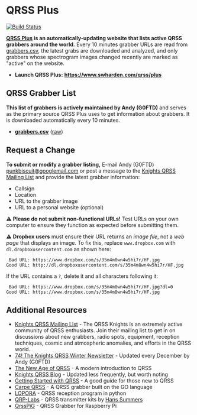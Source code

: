 
# QRSS Plus

[![Build Status](https://dev.azure.com/swharden/swharden/_apis/build/status/swharden.QRSSplus?branchName=master)](https://dev.azure.com/swharden/swharden/_build/latest?definitionId=18&branchName=master)

**[QRSS Plus](https://www.swharden.com/qrss/plus) is an automatically-updating website that lists active QRSS grabbers around the world.** Every 10 minutes grabber URLs are read from [grabbers.csv](grabbers.csv), the latest grabs are downloaded and analyzed, and only grabbers whose spectrogram images changed recently are marked as "active" on the website.

* **Launch QRSS Plus:** **https://www.swharden.com/qrss/plus**

## QRSS Grabber List

**This list of grabbers is actively maintained by Andy (G0FTD)** and serves as the primary source QRSS Plus uses to get information about grabbers. It is downloaded automatically every 10 minutes.

* [**grabbers.csv**](grabbers.csv) ([raw](https://raw.githubusercontent.com/swharden/QRSSplus/master/grabbers.csv))

## Request a Change

**To submit or modify a grabber listing,** E-mail Andy (G0FTD) punkbiscuit@googlemail.com or post a message to the [Knights QRSS Mailing List](https://groups.io/g/qrssknights) and provide the latest grabber information:

* Callsign
* Location
* URL to the grabber image
* URL to a personal website (optional)

⚠️ **Please do not submit non-functional URLs!** Test URLs on your own computer to ensure they function as expected before submitting them.

⚠️ **Dropbox users** must ensure their URL returns an _image file_, not a _web page_ that displays an image. To fix this, replace `www.dropbox.com` with `dl.dropboxusercontent.com` as shown here:


```
 Bad URL: https://www.dropbox.com/s/35m4m8wn4w5hi7r/HF.jpg
Good URL: http://dl.dropboxusercontent.com/s/35m4m8wn4w5hi7r/HF.jpg
```

If the URL contains a `?`, delete it and all characters following it:

```
 Bad URL: https://www.dropbox.com/s/35m4m8wn4w5hi7r/HF.jpg?dl=0
Good URL: https://www.dropbox.com/s/35m4m8wn4w5hi7r/HF.jpg
```

## Additional Resources
* [Knights QRSS Mailing List](https://groups.io/g/qrssknights) - The QRSS Knights is an extremely active community of QRSS enthusiasts. Join their mailing list to get in on discussions about new grabbers, radio spots, equipment, reception techniques, cosmic and atmospheric anomalies, and efforts in the QRSS world.
* [74!
The Knights QRSS Winter Newsletter](https://swharden.com/qrss/74) - Updated every December by Andy (G0FTD)
* [The New Age of QRSS](https://swharden.com/blog/2020-10-03-new-age-of-qrss/) - A modern introduction to QRSS
* [Knights QRSS Blog](http://knightsqrss.blogspot.com/) - Updated less frequently, but worth noting
* [Getting Started with QRSS](http://knightsqrss.blogspot.com/2010/01/getting-started-with-qrss.html) - A good guide for those new to QRSS
* [Carpe QRSS](https://github.com/strickyak/carpe-qrss) - A QRSS grabber built on the GO language
* [LOPORA](http://www.qsl.net/pa2ohh/11lop.htm) - QRSS reception program in python
* [QRP-Labs](https://www.qrp-labs.com/) - QRSS transmitter kits by [Hans Summers](http://www.hanssummers.com)
* [QrssPiG](https://gitlab.com/hb9fxx/qrsspig) - QRSS Grabber for Raspberry Pi
